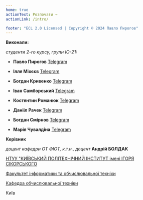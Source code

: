 ```yaml
---
home: true
actionText: Розпочати →
actionLink: /intro/

footer: "ECL 2.0 Licensed | Copyright © 2024 Павло Пирогов"
---
```



**Виконали:** 

*студенти 2-го курсу, групи ІО-21:*

- <span padding-right:5em></span> **Павло Пирогов** <a href="https://t.me/Stvake" target="_blank"> Telegram </a>

- <span padding-right:5em></span> **Ілля Міхєєв** <a href="https://t.me/raylit1" target="_blank"> Telegram </a>

- <span padding-right:5em></span> **Богдан Кривенко** <a href="https://t.me/IaBogdan" target="_blank"> Telegram </a>

- <span padding-right:5em></span> **Іван Самборський** <a href="https://t.me/ivansamborskyy" target="_blank"> Telegram </a>

- <span padding-right:5em></span> **Костянтин Романюк** <a href="https://t.me/Arthdc" target="_blank"> Telegram </a>

- <span padding-right:5em></span> **Данііл Рачек** <a href="https://t.me/Ivpuvi" target="_blank"> Telegram </a>

- <span padding-right:5em></span> **Богдан Смірнов** <a href="https://t.me/mrgumor" target="_blank"> Telegram </a>

- <span padding-right:5em></span> **Марія Чувалдіна** <a href="https://t.me/butterfliema" target="_blank"> Telegram </a>


**Керівник**

*доцент кафедри ОТ ФІОТ, к.т.н., доцент*<span padding-right:5em></span> **Андрій БОЛДАК** 

[НТУУ "КИЇВСЬКИЙ ПОЛІТЕХНІЧНИЙ ІНСТИТУТ імені ІГОРЯ СІКОРСЬКОГО](https://kpi.ua/)

[Факультет інформатики та обчислювальної техніки](https://fiot.kpi.ua/)

[Кафедра обчислювальної техніки](https://comsys.kpi.ua/)

Київ
